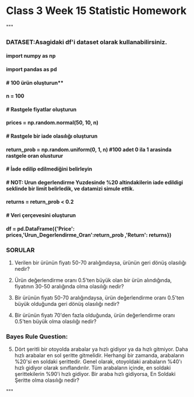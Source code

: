 # Class 3 Week 15 Statistic Homework

"""

### DATASET:Asagidaki df'i dataset olarak kullanabilirsiniz.


#### import numpy as np


#### import pandas as pd


#### # 100 ürün oluşturun**


#### n = 100


#### # Rastgele fiyatlar oluşturun


#### prices = np.random.normal(50, 10, n)


#### # Rastgele bir iade olasılığı oluşturun


#### return_prob = np.random.uniform(0, 1, n) #100 adet 0 ila 1 arasinda rastgele oran olusturur


#### # İade edilip edilmediğini belirleyin


#### # NOT: Urun degerlendirme Yuzdesinde %20 altindakilerin iade edildigi seklinde bir limit belirledik, ve datamizi simule ettik.


#### returns = return_prob < 0.2


#### # Veri çerçevesini oluşturun


#### df = pd.DataFrame({'Price': prices,'Urun_Degerlendirme_Oran':return_prob ,'Return': returns})


### SORULAR


1. Verilen bir ürünün fiyatı 50-70 aralığındaysa, ürünün geri dönüş olasılığı nedir?

2. Ürün değerlendirme oranı 0.5'ten büyük olan bir ürün alındığında, fiyatının 30-50 aralığında olma olasılığı nedir?

3. Bir ürünün fiyatı 50-70 aralığındaysa, ürün değerlendirme oranı 0.5'ten büyük olduğunda geri dönüş olasılığı nedir?

4. Bir ürünün fiyatı 70'den fazla olduğunda, ürün değerlendirme oranı 0.5'ten büyük olma olasılığı nedir?


### Bayes Rule Question:


5. Dört şeritli bir otoyolda arabalar ya hızlı gidiyor ya da hızlı gitmiyor. Daha hızlı arabalar en sol şeritte gitmelidir. Herhangi bir zamanda, arabaların %20'si en soldaki şerittedir. Genel olarak, otoyoldaki arabaların %40'ı hızlı gidiyor olarak sınıflandırılır. Tüm arabaların içinde, en soldaki şerittekilerin %90'i hızlı gidiyor. Bir araba hızlı gidiyorsa, En Soldaki Şeritte olma olasılığı nedir?

"""
